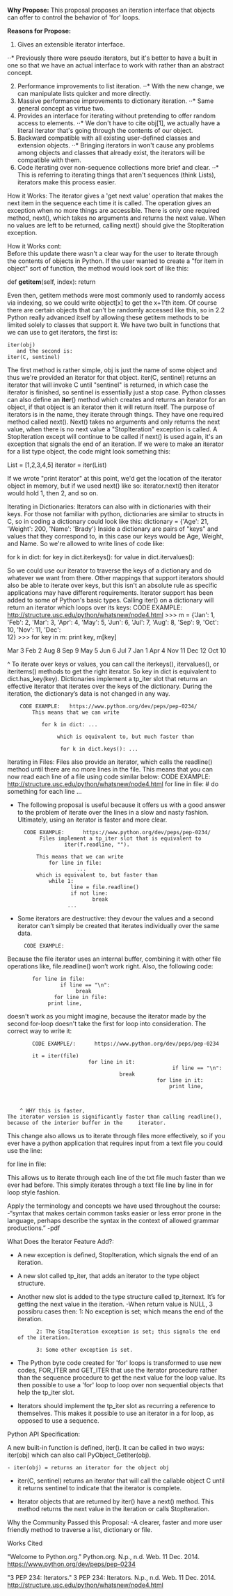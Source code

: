 __Why Propose:__
This proposal proposes an iteration interface that objects can
offer to control the behavior of 'for' loops.

__Reasons for Propose:__

1. Gives an extensible iterator interface.

⋅⋅* Previously there were pseudo iterators, but it's better to have a built in one so that we have an actual interface to work with rather than an abstract concept.

2. Performance improvements to list iteration.
⋅⋅* With the new change, we can manipulate lists quicker and more directly.
3. Massive performance improvements to dictionary iteration.
⋅⋅* Same general concept as virtue two.
4. Provides an interface for iterating without pretending to offer random access to elements.
⋅⋅* We don't have to cite obj[1], we actually have a literal iterator that's going through the contents of our object. 
5. Backward compatible with all existing user-defined classes and extension objects.
⋅⋅* Bringing iterators in won't cause any problems among objects and classes that already exist, the iterators will be compatible with them.
6. Code iterating over non-sequence collections more brief and clear.
⋅⋅* This is referring to iterating things that aren't sequences (think Lists), iterators make this process easier.


How it Works: 
The iterator gives a 'get next value' operation that makes
the next item in the sequence each time it is called. The operation gives an
exception when no more things are accessible. There is only one required method, next(), which takes no arguments and returns the next value. When no values are left to be returned, calling next() should give the StopIteration exception.


How it Works cont:      
Before this update there wasn't a clear way for the user to iterate through the contents of objects in Python.  If the user wanted to create a "for item in object" sort of function, the method would look sort of like this:

def __getitem__(self, index):
	return <next item>

Even then, getitem methods were most commonly used to randomly access via indexing, so we could write object[x] to get the x+1'th item.  Of course there are certain objects that can't be randomly accessed like this, so in 2.2 Python really advanced itself by allowing these getitem methods to be limited solely to classes that support it.
	We have two built in functions that we can use to get iterators, the first is:

	iter(obj)
       and the second is: 
	iter(C, sentinel)
The first method is rather simple, obj is just the name of some object and thus we're provided an iterator for that object.  iter(C, sentinel) returns an iterator that will invoke C until "sentinel" is returned, in which case the iterator is finished, so sentinel is essentially just a stop case.  Python classes can also define an __iter__() method which creates and returns an iterator for an object, if that object is an iterator then it will return itself. 
	The purpose of iterators is in the name, they iterate through things. They have one required method called next(). Next() takes no arguments and only returns the next value, when there is no next value a "StopIteration" exception is called.  A StopIteration except will continue to be called if next() is used again, it's an exception that signals the end of an iteration. If we were to make an iterator for a list type object, the code might look something this:


List = [1,2,3,4,5]
iterator = iter(List)

If we wrote "print iterator" at this point, we'd get the location of the iterator object in memory, but if we used next() like so:
iterator.next()
then iterator would hold 1, then 2, and so on.

Iterating in Dictionaries:
Iterators can also with in dictionaries with their keys.  For those not familiar with python, dictionaries are similar to structs in C, so in coding a dictionary could look like this:
dictionary = {'Age': 21, 'Weight': 200, 'Name': 'Brady'}
Inside a dictionary are pairs of "keys" and values that they correspond to, in this case our keys would be Age, Weight, and Name.  So we're allowed to write lines of code like:

for k in dict: 
for key in dict.iterkeys():
for value in dict.itervalues():

So we could use our iterator to traverse the keys of a dictionary and do whatever we want from there. Other mappings that support iterators should also be able to iterate over keys, but this isn't an absolute rule as specific applications may have different requirements.
Iterator support has been added to some of Python's basic types. Calling iter() on a dictionary will return an iterator which loops over its keys:
CODE EXAMPLE:      http://structure.usc.edu/python/whatsnew/node4.html 
	>>> m = {'Jan': 1, 'Feb': 2, 'Mar': 3, 'Apr': 4, 'May': 5, 'Jun': 6,
         'Jul': 7, 'Aug': 8, 'Sep': 9, 'Oct': 10, 'Nov': 11, 'Dec':   
          12}
	>>> for key in m: print key, m[key]

Mar 3
Feb 2
Aug 8
Sep 9
May 5
Jun 6
Jul 7
Jan 1
Apr 4
Nov 11
Dec 12
Oct 10

^ To iterate over keys or values, you can call the iterkeys(), itervalues(), or iteritems() methods to get the right iterator. So key in dict is equivalent to dict.has_key(key).
Dictionaries implement a tp_iter slot that returns an effective iterator that iterates over the keys of the dictionary.  During the iteration, the dictionary’s data is not changed in any way.

		CODE EXAMPLE:   https://www.python.org/dev/peps/pep-0234/
			This means that we can write

			   for k in dict: ...

    		        which is equivalent to, but much faster than

        		 	 for k in dict.keys(): ...







Iterating in Files:
Files also provide an iterator, which calls the readline() method until there are no more lines in the file. This means that you can now read each line of a file using code similar below:
		CODE EXAMPLE:        http://structure.usc.edu/python/whatsnew/node4.html
				for line in file:
     # do something for each line
    ...
	
- The following proposal is useful because it offers us with a good answer to the problem of iterate over the lines in a slow and nasty fashion. Ultimately, using an iterator is faster and more clear.

		CODE EXAMPLE:      https://www.python.org/dev/peps/pep-0234/
			 Files implement a tp_iter slot that is equivalent to
     				 iter(f.readline, "").  

			This means that we can write
				for line in file:
             			 ...
			which is equivalent to, but faster than
				while 1:
           			   line = file.readline()
           			   if not line:
        			          break
   			          ...



- Some iterators are destructive: they devour the values and a second iterator can’t simply be created that iterates individually over the same data.
		
		CODE EXAMPLE:

Because the file iterator uses an internal buffer, combining it with other file operations like, file.readline() won’t work right.  Also, the following code:

			for line in file:
         		     if line == "\n":
            			  break
     		       for line in file:
   			     print line,

doesn't work as you might imagine, because the iterator made by the second for-loop doesn't take the first for loop into consideration. The correct way to write it:

			CODE EXAMPLE/:      https://www.python.org/dev/peps/pep-0234

			it = iter(file)
     		                  for line in it:
                                                         if line == "\n":
                 		                break
                                                    for line in it:
            	                                        print line,



		^ WHY this is faster, 
    The iterator version is significantly faster than calling readline(), because of the interior buffer in the     iterator.


This change also allows us to iterate through files more effectively, so if you ever have a python application that requires input from a text file you could use the line:

for line in file:

This allows us to iterate through each line of the txt file much faster than we ever had before. This simply iterates through a text file line by line in for loop style fashion.  		




Apply the terminology and concepts we have used throughout the course:
-“syntax that makes certain common tasks easier or less error prone in the language, perhaps describe the syntax in the context of allowed grammar productions.” -pdf

What Does the Iterator Feature Add?:  
- A new exception is defined, StopIteration, which signals the end of an iteration.

- A new slot called tp_iter, that adds an iterator to the type object structure.

- Another new slot is added to the type structure called tp_iternext. It’s for getting the next value    in the iteration.
		-When return value is NULL, 3 possibru cases then:
	1: No exception is set; which means the end of the iteration.

			2: The StopIteration exception is set; this signals the end of the iteration.

			3: Some other exception is set.



- The Python byte code created for 'for' loops is transformed to use new codes, FOR_ITER and GET_ITER that use the iterator procedure rather than the sequence procedure to get the next value for the loop value.  Its then possible to use a 'for' loop to loop over non sequential objects that help the tp_iter slot.

- Iterators should implement the tp_iter slot as recurring a reference to themselves. This makes it    possible to use an iterator in a for loop, as opposed to use a sequence.


Python API Specification:

A new built-in function is defined, iter(). It can be called in two ways:
		   iter(obj) which can also call PyObject_GetIter(obj).

	- iter(obj) = returns an iterator for the object obj

- iter(C, sentinel) returns an iterator that will call the callable object C until it returns sentinel to indicate that the iterator is complete.

-  Iterator objects that are returned by iter() have a next() method.  This method returns the next value in the iteration or calls StopIteration.


Why the Community Passed this Proposal:
	-A clearer, faster and more user friendly method to traverse a list, dictionary or file.














Works Cited

"Welcome to Python.org." Python.org. N.p., n.d. Web. 11 Dec. 2014.
	<https://www.python.org/dev/peps/pep-0234>

"3 PEP 234: Iterators." 3 PEP 234: Iterators. N.p., n.d. Web. 11 Dec. 2014.
	<http://structure.usc.edu/python/whatsnew/node4.html>
